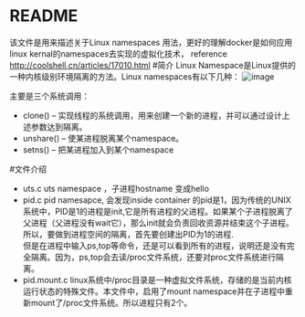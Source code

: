 README
===========================
该文件是用来描述关于Linux namespaces 用法，更好的理解docker是如何应用linux kernal的namespaces去实现的虚拟化技术， reference http://coolshell.cn/articles/17010.html
#简介
Linux Namespace是Linux提供的一种内核级别环境隔离的方法。Linux namespaces有以下几种：
![image](https://github.com/shu-frank-csdn/Linux-namespaces-study/blob/master/linux-namespaces.png)

主要是三个系统调用：

* clone() – 实现线程的系统调用，用来创建一个新的进程，并可以通过设计上述参数达到隔离。
* unshare() – 使某进程脱离某个namespace。
* setns() – 把某进程加入到某个namespace

#文件介绍
* uts.c uts namespace ，子进程hostname 变成hello
* pid.c pid namesapce, 会发现inside container 的pid是1，因为传统的UNIX系统中，PID是1的进程是init,它是所有进程的父进程。如果某个子进程脱离了父进程（父进程没有wait它），那么init就会负责回收资源并结束这个子进程。所以，要做到进程空间的隔离，首先要创建出PID为1的进程.</br>但是在进程中输入ps,top等命令，还是可以看到所有的进程，说明还是没有完全隔离。因为，ps,top会去读/proc文件系统，还要对proc文件系统进行隔离。
* pid.mount.c linux系统中/proc目录是一种虚拟文件系统，存储的是当前内核运行状态的特殊文件。本文件中，启用了mount namespace并在子进程中重新mount了/proc文件系统。所以进程只有2个。
